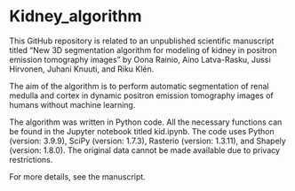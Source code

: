 # Kidney_algorithm

This GitHub repository is related to an unpublished scientific manuscript titled “New 3D segmentation algorithm for modeling of kidney in positron emission tomography images” by Oona Rainio, Aino Latva-Rasku, Jussi Hirvonen, Juhani Knuuti, and Riku Klén.

The aim of the algorithm is to perform automatic segmentation of renal medulla and cortex in dynamic positron emission tomography images of humans without machine learning.

The algorithm was written in Python code. All the necessary functions can be found in the Jupyter notebook titled kid.ipynb. The code uses Python (version: 3.9.9), SciPy (version: 1.7.3), Rasterio (version: 1.3.11), and Shapely (version: 1.8.0). The original data cannot be made available due to privacy restrictions.

For more details, see the manuscript.
